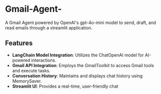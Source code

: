 # Gmail-Agent-
A Gmail Agent powered by OpenAI's gpt-4o-mini model to send, draft, and read emails through a streamlit application.

## Features
- **LangChain Model Integration**: Utilizes the ChatOpenAI model for AI-powered interactions.
- **Gmail API Integration**: Employs the GmailToolkit to access Gmail tools and execute tasks.
- **Conversation History**: Maintains and displays chat history using MemorySaver.
- **Streamlit UI**: Provides a real-time, user-friendly chat 
